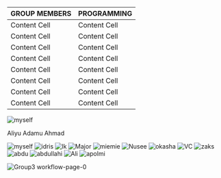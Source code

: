 | GROUP MEMBERS | PROGRAMMING   |
| ------------- | ------------- |
| Content Cell  | Content Cell  |
| Content Cell  | Content Cell  |
| Content Cell  | Content Cell  |
| Content Cell  | Content Cell  |
| Content Cell  | Content Cell  |
| Content Cell  | Content Cell  |
| Content Cell  | Content Cell  |
| Content Cell  | Content Cell  |


![myself](https://user-images.githubusercontent.com/95003138/143777930-530cea61-c757-4db6-a660-3fe070f49c64.jpeg)

Aliyu Adamu Ahmad

![myself](https://user-images.githubusercontent.com/95003138/143777925-0546ed8f-32a8-4afc-8dd3-a7b6064690cf.jpg)
![idris](https://user-images.githubusercontent.com/95003138/143777926-264f7fc9-8df2-47ef-b528-851f1d170116.jpg)
![lk](https://user-images.githubusercontent.com/95003138/143777927-2ee3641b-ebca-4c20-b968-ae691b77a846.jpg)
![Major](https://user-images.githubusercontent.com/95003138/143777928-5591fd22-95e8-4822-a24b-5a29cde60942.jpg)
![miemie](https://user-images.githubusercontent.com/95003138/143777929-e0340815-6263-4123-b629-8bc2a17a2398.jpg)
![Nusee](https://user-images.githubusercontent.com/95003138/143777933-d32141be-fff9-4682-9574-b25b54ba2ddf.jpg)
![okasha](https://user-images.githubusercontent.com/95003138/143777935-527dedc9-56ce-4598-bbc3-8d7c16ef8da0.jpg)
![VC](https://user-images.githubusercontent.com/95003138/143777937-a10c79fc-c96a-4999-99f2-0ead6e3387e5.jpg)
![zaks](https://user-images.githubusercontent.com/95003138/143777940-44b6e510-6bbb-404d-9a7f-80cd8c540742.jpg)
![abdu](https://user-images.githubusercontent.com/95003138/143777941-04481da5-7681-45c3-8403-937bc61b8b5e.jpg)
![abdullahi](https://user-images.githubusercontent.com/95003138/143777942-50d05843-4284-423a-83ac-f170c5389e83.jpg)
![Ali](https://user-images.githubusercontent.com/95003138/143777943-65b2aeef-3927-42b4-882d-88993425c01a.jpg)
![apolmi](https://user-images.githubusercontent.com/95003138/143777946-85462a40-8f9e-4881-8e46-75b52cc51a1a.jpg)

![Group3 workflow-page-0](https://user-images.githubusercontent.com/95003138/143778153-a7f2090d-9017-4d46-9a33-33a37951fb6c.jpg)
